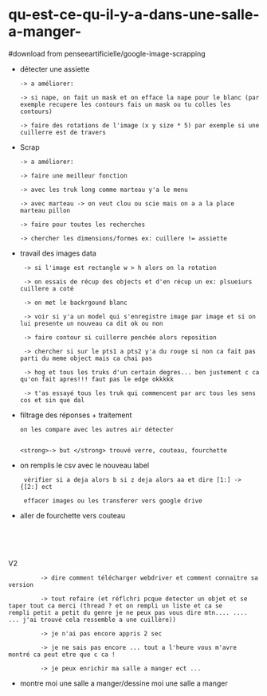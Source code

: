 # qu-est-ce-qu-il-y-a-dans-une-salle-a-manger-

#download from penseeartificielle/google-image-scrapping



 -   détecter une assiette
 
         -> a améliorer: 
 
         -> si nape, on fait un mask et on efface la nape pour le blanc (par exemple recupere les contours fais un mask ou tu colles les contours)
    
         -> faire des rotations de l'image (x y size * 5) par exemple si une cuillerre est de travers


  - Scrap
    
        -> a améliorer: 
    
        -> faire une meilleur fonction
        
        -> avec les truk long comme marteau y'a le menu
        
        -> avec marteau -> on veut clou ou scie mais on a a la place marteau pillon
        
        -> faire pour toutes les recherches
        
        -> chercher les dimensions/formes ex: cuillere != assiette
   
 - travail des images data 
 
        -> si l'image est rectangle w > h alors on la rotation
        
        -> on essais de récup des objects et d'en récup un ex: plsueiurs cuillere a coté
  
        -> on met le backrgound blanc
        
        -> voir si y'a un model qui s'enregistre image par image et si on lui presente un nouveau ca dit ok ou non
        
        -> faire contour si cuillerre penchée alors reposition

        -> chercher si sur le pts1 a pts2 y'a du rouge si non ca fait pas parti du meme object mais ca chai pas

        -> hog et tous les truks d'un certain degres... ben justement c ca qu'on fait apres!!! faut pas le edge okkkkk

        -> t'as essayé tous les truk qui commencent par arc tous les sens cos et sin que dal

 -  filtrage des réponses + traitement
 

        on les compare avec les autres air détecter 
        
 
        <strong>-> but </strong> trouvé verre, couteau, fourchette 
 
 
 
 - on remplis le csv avec le nouveau label
  
        vérifier si a deja alors b si z deja alors aa et dire [1:] -> {[2:] ect
 
        effacer images ou les transferer vers google drive
 
 
 - aller de fourchette vers couteau
 
 
 <br><br><br>
 
 V2
 
 
  
             -> dire comment télécharger webdriver et comment connaitre sa version
             
             -> tout refaire (et réflchri pcque detecter un objet et se taper tout ca merci (thread ? et on rempli un liste et ca se      rempli petit a petit du genre je ne peux pas vous dire mtn.... .... ... j'ai trouvé cela ressemble a une cuillère))
             
             -> je n'ai pas encore appris 2 sec 
             
             -> je ne sais pas encore ... tout a l'heure vous m'avre montré ca peut etre que c ca !
             
             -> je peux enrichir ma salle a manger ect ...
             
 - montre moi une salle a manger/dessine moi une salle a manger
